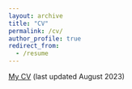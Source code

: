 ```yaml
---
layout: archive
title: "CV"
permalink: /cv/
author_profile: true
redirect_from:
  - /resume
---
```



[My CV](http://abraham-arbelaez.github.io/files/CV.pdf) (last updated August 2023)
